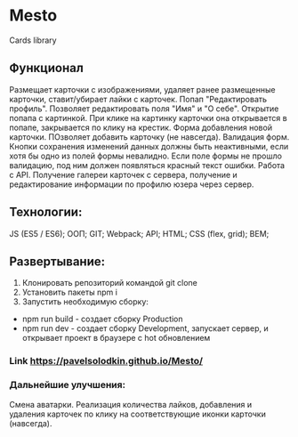 # Mesto
Cards library

## Функционал
Размещает карточки с изображениями, удаляет ранее размещенные карточки, ставит/убирает лайки с карточек.
Попап "Редактировать профиль". Позволяет редактировать поля "Имя" и "О себе".
Открытие попапа с картинкой. При клике на картинку карточки она открывается в попапе, закрывается по клику на крестик.
Форма добавления новой карточки. ПОзволяет добавить карточку (не навсегда).
Валидация форм. Кнопки сохранения изменений данных должны быть неактивными, если хотя бы одно из полей формы невалидно. Если поле формы не прошло валидацию, под ним должен появляться красный текст ошибки.
Работа с API. Получение галереи карточек с сервера, получение и редактирование информации по профилю юзера через сервер.

## Технологии:
JS (ES5 / ES6); ООП; GIT; Webpack; API; HTML; CSS (flex, grid); BEM; 

## Развертывание:
1. Клонировать репозиторий командой git clone
2. Установить пакеты npm i
3. Запустить необходимую сборку:
- npm run build - создает сборку Production
- npm run dev - создает сборку Development, запускает сервер, и открывает проект в браузере с hot обновлением

### Link https://pavelsolodkin.github.io/Mesto/

### Дальнейшие улучшения:
Смена аватарки.
Реализация количества лайков, добавления и удаления карточек по клику на соответствующие иконки карточки (навсегда).

